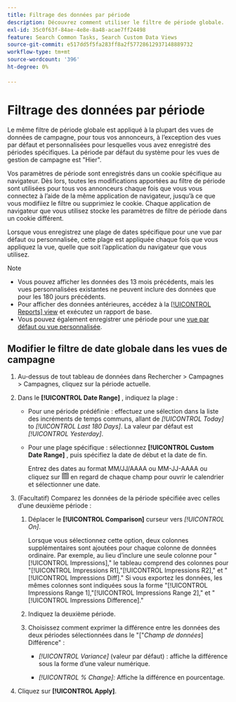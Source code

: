 ```yaml
---
title: Filtrage des données par période
description: Découvrez comment utiliser le filtre de période globale.
exl-id: 35c0f63f-84ae-4e8e-8a48-acae7ff24498
feature: Search Common Tasks, Search Custom Data Views
source-git-commit: e517dd5f5fa283ff8a2f57728612937148889732
workflow-type: tm+mt
source-wordcount: '396'
ht-degree: 0%

---
```


# Filtrage des données par période

Le même filtre de période globale est appliqué à la plupart des vues de données de campagne, pour tous vos annonceurs, à l’exception des vues par défaut et personnalisées pour lesquelles vous avez enregistré des périodes spécifiques. La période par défaut du système pour les vues de gestion de campagne est &quot;Hier&quot;.

Vos paramètres de période sont enregistrés dans un cookie spécifique au navigateur. Dès lors, toutes les modifications apportées au filtre de période sont utilisées pour tous vos annonceurs chaque fois que vous vous connectez à l’aide de la même application de navigateur, jusqu’à ce que vous modifiiez le filtre ou supprimiez le cookie. Chaque application de navigateur que vous utilisez stocke les paramètres de filtre de période dans un cookie différent.

Lorsque vous enregistrez une plage de dates spécifique pour une vue par défaut ou personnalisée, cette plage est appliquée chaque fois que vous appliquez la vue, quelle que soit l’application du navigateur que vous utilisez.

>[!NOTE]
>
>* Vous pouvez afficher les données des 13 mois précédents, mais les vues personnalisées existantes ne peuvent inclure des données que pour les 180 jours précédents.
>* Pour afficher des données antérieures, accédez à la [[!UICONTROL Reports] view](/help/search-social-commerce/reports/management/basic-advanced/basic-advanced-report-about.md) et exécutez un rapport de base.
>* Vous pouvez également enregistrer une période pour une [vue par défaut ou vue personnalisée](/help/search-social-commerce/common-tasks/data-views/custom-default-views-manage.md).

## Modifier le filtre de date globale dans les vues de campagne

1. Au-dessus de tout tableau de données dans Rechercher > Campagnes > Campagnes, cliquez sur la période actuelle.

1. Dans le **[!UICONTROL Date Range]** , indiquez la plage :

   * Pour une période prédéfinie : effectuez une sélection dans la liste des incréments de temps communs, allant de *[!UICONTROL Today]* to *[!UICONTROL Last 180 Days]*. La valeur par défaut est *[!UICONTROL Yesterday]*.

   * Pour une plage spécifique : sélectionnez **[!UICONTROL Custom Date Range]** , puis spécifiez la date de début et la date de fin.

     Entrez des dates au format MM/JJ/AAAA ou MM-JJ-AAAA ou cliquez sur ![Icône Calendrier](/help/search-social-commerce/assets/calendar.png "Icône Calendrier") en regard de chaque champ pour ouvrir le calendrier et sélectionner une date.

1. (Facultatif) Comparez les données de la période spécifiée avec celles d’une deuxième période :

   1. Déplacer le **[!UICONTROL Comparison]** curseur vers *[!UICONTROL On]*.

      Lorsque vous sélectionnez cette option, deux colonnes supplémentaires sont ajoutées pour chaque colonne de données ordinaire. Par exemple, au lieu d’inclure une seule colonne pour &quot;[!UICONTROL Impressions],&quot; le tableau comprend des colonnes pour &quot;[!UICONTROL Impressions R1],&quot;[!UICONTROL Impressions R2],&quot; et &quot;[!UICONTROL Impressions Diff].&quot;  Si vous exportez les données, les mêmes colonnes sont indiquées sous la forme &quot;[!UICONTROL Impressions Range 1],&quot;[!UICONTROL Impressions Range 2],&quot; et &quot;[!UICONTROL Impressions Difference].&quot;

   1. Indiquez la deuxième période.

   1. Choisissez comment exprimer la différence entre les données des deux périodes sélectionnées dans le &quot;\[&quot;_Champ de données_\] Différence&quot; :

      * *[!UICONTROL Variance]* (valeur par défaut) : affiche la différence sous la forme d’une valeur numérique.

      * *[!UICONTROL % Change]:*  Affiche la différence en pourcentage.

1. Cliquez sur **[!UICONTROL Apply]**.

